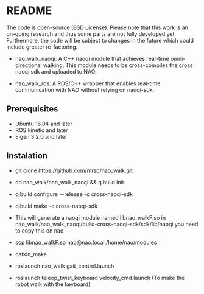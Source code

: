 # README
 The code is open-source (BSD License). Please note that this work is an on-going research and thus some parts are not fully developed yet. Furthermore, the code will be subject to changes in the future which could include greater re-factoring.

* nao_walk_naoqi: A C++ naoqi module that achieves real-time omni-directional walking. This module needs to be cross-compiles the cross naoqi sdk and uploaded to NAO.

* nao_walk_ros: A ROS/C++ wrapper that enables real-time communication with NAO without relying on naoqi-sdk.

## Prerequisites
* Ubuntu 16.04 and later
* ROS kinetic and later
* Eigen 3.2.0 and later

## Instalation
* git clone https://github.com/mrsp/nao_walk.git
* cd nao_walk/nao_walk_naoqi && qibuild init
* qibuild configure --release -c cross-naoqi-sdk
* qibuild make -c cross-naoqi-sdk
* This will generate a naoqi module named libnao_walkF.so  in nao_walk/nao_walk_naoqi/build-cross-naoqi-sdk/sdk/lib/naoqi you need to copy this on nao
* scp libnao_walkF.so nao@nao.local:/home/nao/modules

* catkin_make 
* roslaunch nao_walk gait_control.launch
* roslaunch teleop_twist_keyboard velocity_cmd.launch (To make the robot walk with the keyboard)
